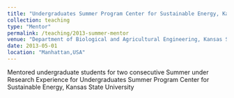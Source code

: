 ```yaml
---
title: "Undergraduates Summer Program Center for Sustainable Energy, Kansas State University"
collection: teaching
type: "Mentor"
permalink: /teaching/2013-summer-mentor
venue: "Department of Biological and Agricultural Engineering, Kansas State University"
date: 2013-05-01
location: "Manhattan,USA"
---
```


Mentored undergraduate students for two consecutive Summer under Research Experience for Undergraduates Summer Program Center for Sustainable Energy, Kansas State University


